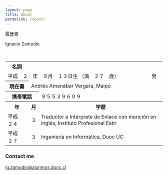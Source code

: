 ```yaml
---
layout: page
title: About
permalink: /about/
---
```


<!DOCTYPE html>
<html>
<head>




履歴書
<table style="width:100%">
  <tr>
    <th>名詞</th>
    <td　colspan="2">Ignacio Zamudio</td>
  </tr>
  
  <tr>
    <td colspan="3"> 平成　２　年　９月　１３日生 （満　２７　歳）　　　　　　　男 </td>
  </tr>
  
  <tr>
    <th>現在書</th>
    <td colspan="2">Andrés Amenábar Vergara, Maipú</td>
  </tr>
  
  
  <tr>
    <th colspan="2"> 携帯電話 </th>
    <td colspan="2">９５５３９６０９</td>
  </tr>

  <tr>
    <th>年</th>
    <th>月</th> 
    <th>学歴</th>
  </tr>
  
  &nbsp; 
&nbsp; 

  <tr>
    <td>平成　２４</td>
    <td>３</td>
    <td>Traductor e Intérprete de Enlace con mención en inglés, Instituto Profesional Eatri</td>
  </tr>
  <tr>
    <td>平成　２７</td>
    <td>３</td>
    <td>Ingeniería en Informática, Duoc UC</td>
  </tr>
</table>
</body>
</html>


### Contact me


[ig.zamudio@alumnos.duoc.cl](mailto:ig.zamudio@alumnos.duoc.cl)

